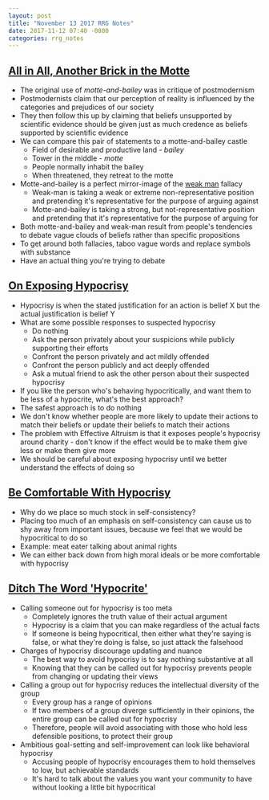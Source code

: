 ```yaml
---
layout: post
title: "November 13 2017 RRG Notes"
date: 2017-11-12 07:40 -0800
categories: rrg_notes
---
```


## [All in All, Another Brick in the Motte](http://slatestarcodex.com/2014/11/03/all-in-all-another-brick-in-the-motte/)
* The original use of *motte-and-bailey* was in critique of postmodernism
* Postmodernists claim that our perception of reality is influenced by the categories and prejudices of our society
* They then follow this up by claiming that beliefs unsupported by scientific evidence should be given just as much credence as beliefs supported by scientific evidence
* We can compare this pair of statements to a motte-and-bailey castle
  * Field of desirable and productive land - *bailey*
  * Tower in the middle - *motte*
  * People normally inhabit the bailey
  * When threatened, they retreat to the motte
* Motte-and-bailey is a perfect mirror-image of the [weak man](http://slatestarcodex.com/2014/05/12/weak-men-are-superweapons/) fallacy
  * Weak-man is taking a weak or extreme non-representative position and pretending it's representative for the purpose of arguing against
  * Motte-and-bailey is taking a strong, but not-representative position and pretending that it's representative for the purpose of arguing for
* Both motte-and-bailey and weak-man result from people's tendencies to debate vague clouds of beliefs rather than specific propositions
* To get around both fallacies, taboo vague words and replace symbols with substance
* Have an actual thing you're trying to debate

## [On Exposing Hypocrisy](http://www.overcomingbias.com/2015/01/on-exposing-hypocrisy.html)
* Hypocrisy is when the stated justification for an action is belief X but the actual justification is belief Y
* What are some possible responses to suspected hypocrisy
  * Do nothing
  * Ask the person privately about your suspicions while publicly supporting their efforts
  * Confront the person privately and act mildly offended
  * Confront the person publicly and act deeply offended
  * Ask a mutual friend to ask the other person about their suspected hypocrisy
* If you like the person who's behaving hypocritically, and want them to be less of a hypocrite, what's the best approach?
* The safest approach is to do nothing
* We don't know whether people are more likely to update their actions to match their beliefs or update their beliefs to match their actions
* The problem with Effective Altruism is that it exposes people's hypocrisy around charity - don't know if the effect would be to make them give less or make them give more
* We should be careful about exposing hypocrisy until we better understand the effects of doing so

## [Be Comfortable With Hypocrisy](http://lesswrong.com/lw/k12/be_comfortable_with_hypocrisy/)
* Why do we place so much stock in self-consistency?
* Placing too much of an emphasis on self-consistency can cause us to shy away from important issues, because we feel that we would be hypocritical to do so
* Example: meat eater talking about animal rights
* We can either back down from high moral ideals or be more comfortable with hypocrisy

## [Ditch The Word 'Hypocrite'](https://nothingismere.com/2015/09/16/ditch-the-word-hypocrite/)
* Calling someone out for hypocrisy is too meta
  * Completely ignores the truth value of their actual argument
  * Hypocrisy is a claim that you can make regardless of the actual facts
  * If someone is being hypocritical, then either what they're saying is false, or what they're doing is false, so just attack the falsehood
* Charges of hypocrisy discourage updating and nuance
  * The best way to avoid hypocrisy is to say nothing substantive at all
  * Knowing that they can be called out for hypocrisy prevents people from changing or updating their views
* Calling a group out for hypocrisy reduces the intellectual diversity of the group
  * Every group has a range of opinions
  * If two members of a group diverge sufficiently in their opinions, the entire group can be called out for hypocrisy
  * Therefore, people will avoid associating with those who hold less defensible positions, to protect their group
* Ambitious goal-setting and self-improvement can look like behavioral hypocrisy
  * Accusing people of hypocrisy encourages them to hold themselves to low, but achievable standards
  * It's hard to talk about the values you want your community to have without looking a little bit hypocritical
